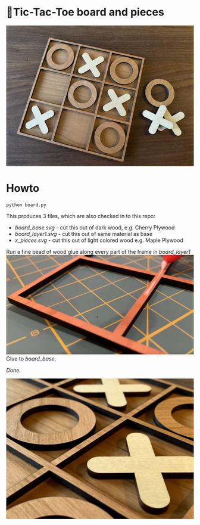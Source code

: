 # 👾Tic-Tac-Toe board and pieces

![Board](https://github.com/dps/lasercut/blob/master/tictactoe/imgs/tictactoe.jpg?raw=true "Board")

# Howto

```
python board.py
```

This produces 3 files, which are also checked in to this repo:

 - *board_base.svg* - cut this out of dark wood, e.g. Cherry Plywood
 - *board_layer1.svg* - cut this out of same material as base
 - *x_pieces.svg* - cut this out of light colored wood e.g. Maple Plywood

Run a fine bead of wood glue along every part of the frame in *board_layer1*
![Glue](https://github.com/dps/lasercut/blob/master/tictactoe/imgs/glue.png?raw=true "Glue")
Glue to *board_base*.

*Done.*

![Done](https://github.com/dps/lasercut/blob/master/tictactoe/imgs/tictac.jpg?raw=true "Done")
